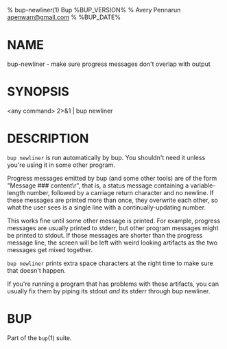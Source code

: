 % bup-newliner(1) Bup %BUP_VERSION%
% Avery Pennarun <apenwarr@gmail.com>
% %BUP_DATE%

# NAME

bup-newliner - make sure progress messages don't overlap with output

# SYNOPSIS

\<any command\> 2>&1 | bup newliner

# DESCRIPTION

`bup newliner` is run automatically by bup.  You shouldn't
need it unless you're using it in some other program.

Progress messages emitted by bup (and some other tools) are
of the form "Message ### content\\r", that is, a status
message containing a variable-length number, followed by a
carriage return character and no newline.  If these
messages are printed more than once, they overwrite each
other, so what the user sees is a single line with a
continually-updating number.

This works fine until some other message is printed.  For
example, progress messages are usually printed to stderr,
but other program messages might be printed to stdout.  If
those messages are shorter than the progress message line,
the screen will be left with weird looking artifacts as the
two messages get mixed together.

`bup newliner` prints extra space characters at the right
time to make sure that doesn't happen.

If you're running a program that has problems with these
artifacts, you can usually fix them by piping its stdout
*and* its stderr through bup newliner.

# BUP

Part of the `bup`(1) suite.
